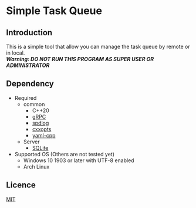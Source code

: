 # Simple Task Queue

## Introduction

This is a simple tool that allow you can manage the task queue by remote or in local.  
***Warning: DO NOT RUN THIS PROGRAM AS SUPER USER OR ADMINISTRATOR***

## Dependency

- Required
  - common
    - C++20
    - [gRPC](https://grpc.io)
    - [spdlog](https://github.com/gabime/spdlog)
    - [cxxopts](https://github.com/jarro2783/cxxopts)
    - [yaml-cpp](https://github.com/jbeder/yaml-cpp)
  - Server
    - [SQLite](https://www.sqlite.org)
- Supported OS (Others are not tested yet)
  - Windows 10 1903 or later with UTF-8 enabled
  - Arch Linux

## Licence

[MIT](https://opensource.org/licenses/MIT)

